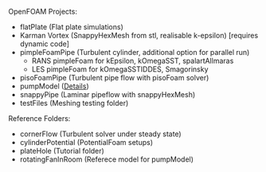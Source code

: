 OpenFOAM Projects:

- flatPlate (Flat plate simulations)
- Karman Vortex (SnappyHexMesh from stl, realisable k-epsilon) [requires dynamic code]
- pimpleFoamPipe (Turbulent cylinder, additional option for parallel run)
  - RANS pimpleFoam for kEpsilon, kOmegaSST, spalartAllmaras
  - LES pimpleFoam for kOmegaSSTIDDES, Smagorinsky
- pisoFoamPipe (Turbulent pipe flow with pisoFoam solver)
- pumpModel ([Details](https://github.com/kjc1998/OpenFOAM/tree/master/pumpModel))
- snappyPipe (Laminar pipeflow with snappyHexMesh)
- testFiles (Meshing testing folder)


Reference Folders:

- cornerFlow (Turbulent solver under steady state)
- cylinderPotential (PotentialFoam setups)
- plateHole (Tutorial folder)
- rotatingFanInRoom (Referece model for pumpModel)
